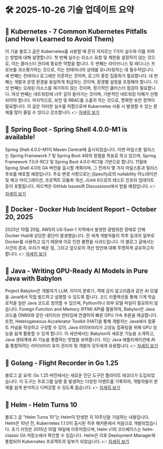 # 🛠️ 2025-10-26 기술 업데이트 요약

## 🔹 Kubernetes - 7 Common Kubernetes Pitfalls (and How I Learned to Avoid Them)
이 기술 블로그 글은 Kubernetes를 사용할 때 흔히 저지르는 7가지 실수와 이를 피하는 방법에 대해 설명합니다. 첫 번째 실수는 리소스 요청 및 제한을 설정하지 않는 것으로, 이는 클러스터 관리에 중요한 역할을 합니다. 두 번째는 라이브니스 및 레디니스 프로브를 과소평가하는 것으로, 이는 컨테이너의 상태를 모니터링하는 데 필수적입니다. 세 번째는 컨테이너 로그에만 의존하는 것이며, 로그의 중앙 집중화가 필요합니다. 네 번째는 개발과 운영 환경을 동일하게 취급하는 것이며, 환경별 설정을 조정해야 합니다. 다섯 번째는 오래된 리소스를 제거하지 않는 것이며, 정기적인 클러스터 점검이 필요합니다. 여섯 번째는 네트워킹에 너무 깊이 들어가는 것이며, 기본적인 네트워킹 이해가 선행되어야 합니다. 마지막으로, 보안 및 RBAC를 소홀히 하는 것으로, 명확한 보안 정책이 필요합니다. 이 글은 이러한 실수를 피함으로써 Kubernetes 사용 시 발생할 수 있는 문제를 많이 줄일 수 있다고 강조합니다.
👉 [자세히 보기](https://kubernetes.io/blog/2025/10/20/seven-kubernetes-pitfalls-and-how-to-avoid/)

## 🔹 Spring Boot - Spring Shell 4.0.0-M1 is available!
Spring Shell 4.0.0-M1이 Maven Central에 출시되었습니다. 이번 마일스톤 릴리스는 Spring Framework 7 및 Spring Boot 4와의 정렬을 목표로 하고 있으며, Spring Framework 7.0.0-RC2 및 Spring Boot 4.0.0-RC1을 기반으로 합니다. 11월에 Spring Shell 4.0의 GA 버전을 출시할 계획이며, 그 전까지 몇 가지 마일스톤과 릴리스 후보를 배포할 예정입니다. 주요 변경 사항으로는 jSpecify로의 nullability 어노테이션 및 체크 마이그레이션, 프로젝트 모듈화 개선, JUnit 6으로의 테스트 인프라 업데이트 등이 포함됩니다. 피드백은 GitHub Issues와 Discussions에서 받을 예정입니다.
👉 [자세히 보기](https://spring.io/blog/2025/10/24/spring-shell-4-0-0-m1-released)

## 🔹 Docker - Docker Hub Incident Report – October 20, 2025
2025년 10월 20일, AWS의 US-East-1 지역에서 발생한 광범위한 장애로 인해 Docker Hub에 상당한 중단이 발생했습니다. 전 세계 개발자들이 하루 일과의 일부로 Docker를 사용하고 있기 때문에 이로 인한 불편을 사과드립니다. 이 블로그 글에서는 사건의 경과, 우리가 배운 점, 그리고 앞으로의 개선 방안에 대해 투명하게 공유하고자 합니다.
👉 [자세히 보기](https://www.docker.com/blog/docker-hub-incident-report-october-20-2025/)

## 🔹 Java - Writing GPU-Ready AI Models in Pure Java with Babylon
Project Babylon은 개발자가 LLM, 이미지 분류기, 객체 감지 알고리즘과 같은 AI 모델을 Java에서 직접 빌드하고 실행할 수 있도록 합니다. 코드 리플렉션을 통해 기계 학습 로직을 일반 Java 코드로 정의할 수 있으며, Python이나 외부 모델 파일이 필요하지 않습니다. Foreign Function and Memory (FFM) API를 활용하여, Babylon은 Java 코드를 ONNX와 같은 네이티브 런타임에 연결하여 빠른 GPU 가속 추론을 제공합니다. 또한, Heterogeneous Accelerator Toolkit (HAT)을 통해 개발자는 Java에서 컴퓨트 커널을 작성하고 구성할 수 있어, Java 라이브러리가 고성능 컴퓨팅을 위해 GPU 성능을 쉽게 활용할 수 있게 합니다. 이 세션에서는 Babylon의 새로운 기능을 소개하고, Java 생태계에 AI 기능을 통합하는 방법을 보여줍니다. 이는 Java 애플리케이션에 AI를 통합하려는 라이브러리 유지 관리자 및 개발자 모두에게 유용합니다.
👉 [자세히 보기](https://inside.java/2025/10/25/devoxxbelgium-writing-gpuready-ai-models-in-java/)

## 🔹 Golang - Flight Recorder in Go 1.25
블로그 글 요약: Go 1.25 버전에서는 새로운 진단 도구인 플라이트 레코더가 도입되었습니다. 이 도구는 프로그램 실행 중 발생하는 다양한 이벤트를 기록하여, 개발자들이 문제를 쉽게 분석하고 디버깅할 수 있도록 돕습니다.
👉 [자세히 보기](https://go.dev/blog/flight-recorder)

## 🔹 Helm - Helm Turns 10
블로그 글 "Helm Turns 10"는 Helm이 탄생한 지 10주년을 기념하는 내용입니다. Helm은 10년 전, Kubernetes 1.1.0이 출시된 직후 해커톤에서 처음으로 개발되었습니다. 초기 커밋은 2015년 10월 19일에 이루어졌으며, Helm v1의 코드베이스는 helm-classic Git 저장소에서 확인할 수 있습니다. Helm은 이후 Deployment Manager와 통합되어 Kubernetes 프로젝트의 일부가 되었습니다.
👉 [자세히 보기](https://helm.sh/blog/helm-turns-ten/)

